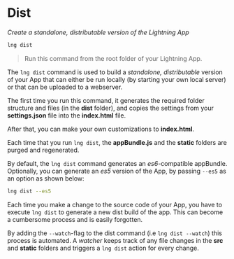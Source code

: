 # Dist

*Create a standalone, distributable version of the Lightning App*

```bash
lng dist
```

> Run this command from the root folder of your Lightning App.

The `lng dist` command is used to build a *standalone, distributable* version of your App that can either be run
locally (by starting your own local server) or that can be uploaded to a webserver.

The first time you run this command, it generates the required folder structure and files (in the **dist** folder),
and copies the settings from your **settings.json** file into the **index.html** file.

After that, you can make your own customizations to **index.html**.

Each time that you run `lng dist`, the **appBundle.js** and the **static** folders are purged
and regenerated.

By default, the `lng dist` command generates an *es6*-compatible appBundle. Optionally, you can generate an *es5* version of the App,
by passing `--es5` as an option as shown below:

```bash
lng dist --es5
```

Each time you make a change to the source code of your App, you have to execute `lng dist` to generate a new dist build of the app.
This can become a cumbersome process and is easily forgotten.

By adding the `--watch`-flag to the dist command (i.e `lng dist --watch`) this process is automated. A *watcher* keeps track of any file changes in the **src** and **static** folders and triggers a `lng dist` action for every change.
